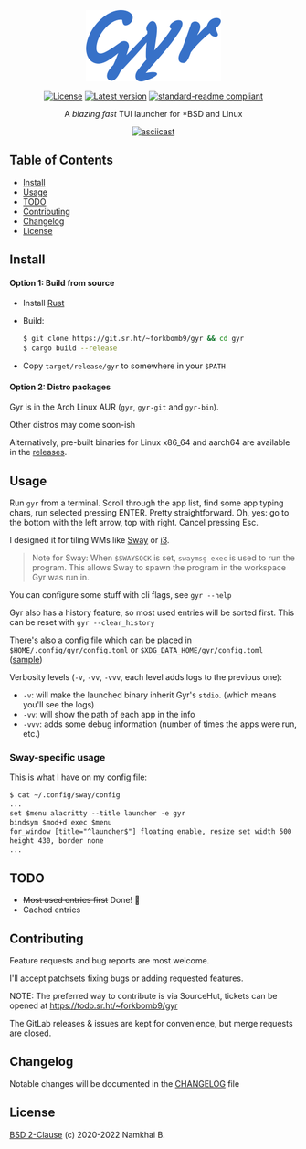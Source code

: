 <div align="center">

  ![Logo](./assets/gyr.png)

  [![License](https://img.shields.io/crates/l/gyr?style=flat-square)](https://git.sr.ht/~forkbomb9/gyr/blob/main/LICENSE)
  [![Latest version](https://img.shields.io/crates/v/gyr?style=flat-square)](https://crates.io/crates/gyr)
  [![standard-readme compliant](https://img.shields.io/badge/readme%20style-standard-brightgreen.svg?style=flat-square)](https://github.com/RichardLitt/standard-readme)

  A _blazing fast_ TUI launcher for \*BSD and Linux

  [![asciicast](https://asciinema.org/a/n34HCGxXINEoryRkuM8XOIVbJ.svg)](https://asciinema.org/a/n34HCGxXINEoryRkuM8XOIVbJ)

</div>

## Table of Contents

- [Install](#install)
- [Usage](#usage)
- [TODO](#todos)
- [Contributing](#contributing)
- [Changelog](#changelog)
- [License](#license)

## Install

#### Option 1: Build from source

* Install [Rust](https://www.rust-lang.org/learn/get-started)
* Build:
    ```sh
    $ git clone https://git.sr.ht/~forkbomb9/gyr && cd gyr
    $ cargo build --release
    ```

* Copy `target/release/gyr` to somewhere in your `$PATH`

#### Option 2: Distro packages

Gyr is in the Arch Linux AUR (`gyr`, `gyr-git` and `gyr-bin`).

Other distros may come soon-ish

Alternatively, pre-built binaries for Linux x86_64 and aarch64 are available in the [releases](https://git.sr.ht/~forkbomb9/gyr/refs/).

## Usage

Run `gyr` from a terminal. Scroll through the app list, find some app typing chars, run selected pressing ENTER. Pretty straightforward.
Oh, yes: go to the bottom with the left arrow, top with right. Cancel pressing Esc.

I designed it for tiling WMs like [Sway](https://swaywm.org/) or [i3](https://i3wm.org/).

> Note for Sway: When `$SWAYSOCK` is set, `swaymsg exec` is used to run the program.
> This allows Sway to spawn the program in the workspace Gyr was run in.

You can configure some stuff with cli flags, see `gyr --help`

Gyr also has a history feature, so most used entries will be sorted first. This can be reset with `gyr --clear_history`

There's also a config file which can be placed in `$HOME/.config/gyr/config.toml` or `$XDG_DATA_HOME/gyr/config.toml` ([sample](./config.toml))

Verbosity levels (`-v`, `-vv`, `-vvv`, each level adds logs to the previous one):

* `-v`: will make the launched binary inherit Gyr's `stdio`. (which means you'll see the logs)
* `-vv`: will show the path of each app in the info
* `-vvv`: adds some debug information (number of times the apps were run, etc.)

### Sway-specific usage

This is what I have on my config file:

```shell
$ cat ~/.config/sway/config
...
set $menu alacritty --title launcher -e gyr
bindsym $mod+d exec $menu
for_window [title="^launcher$"] floating enable, resize set width 500 height 430, border none
...
```

## TODO

* ~~Most used entries first~~ Done! :tada:
* Cached entries

## Contributing

Feature requests and bug reports are most welcome.

I'll accept patchsets fixing bugs or adding requested features.

NOTE: The preferred way to contribute is via SourceHut, tickets can be opened at https://todo.sr.ht/~forkbomb9/gyr

The GitLab releases & issues are kept for convenience, but merge requests are closed.

## Changelog

Notable changes will be documented in the [CHANGELOG](./CHANGELOG.md) file

## License

[BSD 2-Clause](./LICENSE) (c) 2020-2022 Namkhai B.

